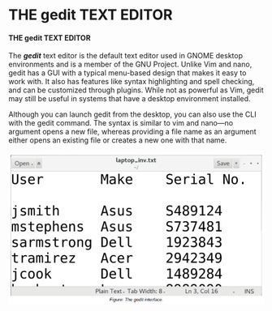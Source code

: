 # THE gedit TEXT EDITOR

#### THE gedit TEXT EDITOR

The **_gedit_** text editor is the default text editor used in GNOME desktop environments and is a member of the GNU Project. Unlike Vim and nano, gedit has a GUI with a typical menu-based design that makes it easy to work with. It also has features like syntax highlighting and spell checking, and can be customized through plugins. While not as powerful as Vim, gedit may still be useful in systems that have a desktop environment installed.

Although you can launch gedit from the desktop, you can also use the CLI with the gedit command. The syntax is similar to vim and nano—no argument opens a new file, whereas providing a file name as an argument either opens an existing file or creates a new one with that name.

![](./img/gedit.png)